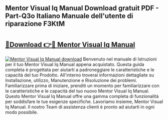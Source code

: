 ## Mentor Visual Iq Manual Download gratuit PDF - Part-Q3o Italiano Manuale dell'utente di riparazione F3KtM

# <h2><a href="http://dfck2da.blite.top/?on=Mentor+Visual+Iq+Manual">🔗Download 👉🔴 Mentor Visual Iq Manual</a></h2>

[![Mentor Visual Iq Manual download](https://i.imgur.com/lujVjoI.png)](http://dfck2da.blite.top/?on=Mentor+Visual+Iq+Manual)
Benvenuto nel manuale di Istruzioni per il tuo Mentor Visual Iq Manual appena acquistato. Questa guida completa è progettata per aiutarti a padroneggiare le caratteristiche e le capacità del tuo Prodotto. All'interno troverai informazioni dettagliate su Installazione, utilizzo, Manutenzione e Risoluzione dei problemi. Familiarizzare prima di iniziare, prenditi un momento per familiarizzare con le caratteristiche e le capacità del tuo nuovo Mentor Visual Iq Manual. Questo Mentor Visual Iq Manual offre una gamma completa di funzionalità per soddisfare le tue esigenze specifiche. Lavoriamo insieme, Mentor Visual Iq Manual. Il nostro Team di assistenza clienti è pronto ad aiutarti in ogni modo possibile.
